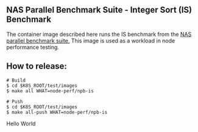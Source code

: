 ## NAS Parallel Benchmark Suite - Integer Sort (IS) Benchmark

The container image described here runs the IS benchmark from the
[NAS parallel benchmark suite.](https://www.nas.nasa.gov/publications/npb.html)
This image is used as a workload in node performance testing.

## How to release:

```
# Build
$ cd $K8S_ROOT/test/images
$ make all WHAT=node-perf/npb-is

# Push
$ cd $K8S_ROOT/test/images
$ make all-push WHAT=node-perf/npb-is
```
Hello World
